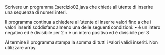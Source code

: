 Scrivere un programma Esercizio02.java che chiede all’utente di inserire una sequenza di numeri interi. 

Il programma continua a chiedere all’utente di inserire valori fino a che i valori inseriti soddisfano almeno una delle seguenti condizioni:
• è un intero negativo ed è divisibile per 2
• è un intero positivo ed è divisibile per 3

Al termine il programma stampa la somma di tutti i valori validi inseriti.
Non utilizzare array.
